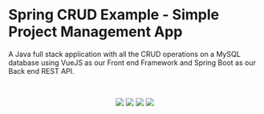 # Spring CRUD Example - Simple Project Management App

A Java full stack application with all the CRUD operations on a MySQL database using VueJS as our Front end Framework and Spring Boot as our Back end REST API.

<br />
<p align="center">
    <img src="https://i.imgur.com/vsmUOb3.png"/>
    <img src="https://i.imgur.com/Zf4uIvf.png"/>
    <img src="https://i.imgur.com/wyOE8eK.png"/>
    <img src="https://i.imgur.com/sH11mlN.png"/>
</p>
